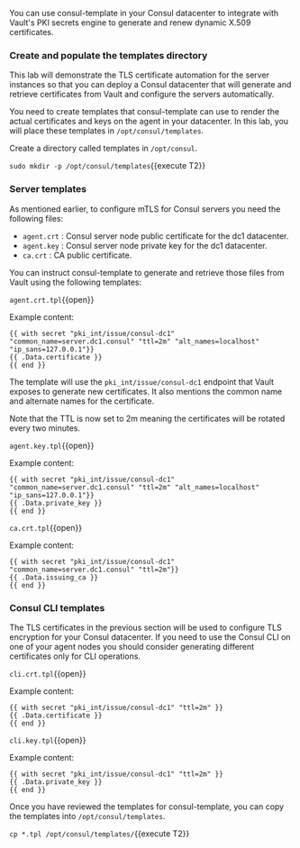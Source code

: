 You can use consul-template in your Consul datacenter to
integrate with Vault's PKI secrets engine to generate
and renew dynamic X.509 certificates.

### Create and populate the templates directory

This lab will demonstrate the TLS certificate automation
for the server instances so that you can deploy a Consul
datacenter that will generate and retrieve certificates
from Vault and configure the servers automatically.

You need to create templates that consul-template can use
to render the actual certificates and keys on the agent in
your datacenter. In this lab, you will place these templates
in `/opt/consul/templates`.

Create a directory called templates in `/opt/consul`.

`sudo mkdir -p /opt/consul/templates`{{execute T2}}

### Server templates

As mentioned earlier, to configure mTLS for Consul servers you need the following files:

* `agent.crt` : Consul server node public certificate for the dc1 datacenter.
* `agent.key` : Consul server node private key for the dc1 datacenter.
* `ca.crt`    : CA public certificate.

You can instruct consul-template to generate and retrieve those files from Vault using the following templates:

`agent.crt.tpl`{{open}}

Example content:

```
{{ with secret "pki_int/issue/consul-dc1" "common_name=server.dc1.consul" "ttl=2m" "alt_names=localhost" "ip_sans=127.0.0.1"}}
{{ .Data.certificate }}
{{ end }}
```

The template will use the `pki_int/issue/consul-dc1` endpoint that Vault exposes to generate new certificates. It also mentions the common name and alternate names for the certificate.

Note that the TTL is now set to 2m meaning the certificates will be rotated every two minutes.

`agent.key.tpl`{{open}}

Example content:

```
{{ with secret "pki_int/issue/consul-dc1" "common_name=server.dc1.consul" "ttl=2m" "alt_names=localhost" "ip_sans=127.0.0.1"}}
{{ .Data.private_key }}
{{ end }}
```

`ca.crt.tpl`{{open}}

Example content:

```
{{ with secret "pki_int/issue/consul-dc1" "common_name=server.dc1.consul" "ttl=2m"}}
{{ .Data.issuing_ca }}
{{ end }}
```

### Consul CLI templates

The TLS certificates in the previous section will be used to
configure TLS encryption for your Consul datacenter. If you
need to use the Consul CLI on one of your agent nodes you should
consider generating different certificates only for CLI operations.

`cli.crt.tpl`{{open}}

Example content:

```
{{ with secret "pki_int/issue/consul-dc1" "ttl=2m" }}
{{ .Data.certificate }}
{{ end }}
```

`cli.key.tpl`{{open}}

Example content:

```
{{ with secret "pki_int/issue/consul-dc1" "ttl=2m" }}
{{ .Data.private_key }}
{{ end }}
```

Once you have reviewed the templates for consul-template,
you can copy the templates into `/opt/consul/templates`.

`cp *.tpl /opt/consul/templates/`{{execute T2}}
